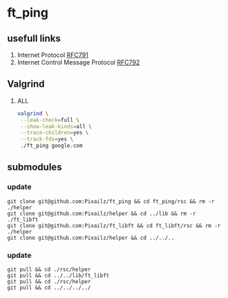 # ft_ping

## usefull links

1. Internet Protocol
   [RFC791](https://datatracker.ietf.org/doc/html/rfc791)
1. Internet Control Message Protocol
   [RFC792](https://datatracker.ietf.org/doc/html/rfc792)

## Valgrind

1. ALL
   ```sh
   valgrind \
   	--leak-check=full \
   	--show-leak-kinds=all \
   	--trace-children=yes \
   	--track-fds=yes \
   	./ft_ping google.com
   ```

## submodules

### update

```
git clone git@github.com:Pixailz/ft_ping && cd ft_ping/rsc && rm -r ./helper
git clone git@github.com:Pixailz/helper && cd ../lib && rm -r ./ft_libft
git clone git@github.com:Pixailz/ft_libft && cd ft_libft/rsc && rm -r ./helper
git clone git@github.com:Pixailz/helper && cd ../../..
```

### update

```
git pull && cd ./rsc/helper
git pull && cd ../../lib/ft_libft
git pull && cd ./rsc/helper
git pull && cd ../../../../
```
